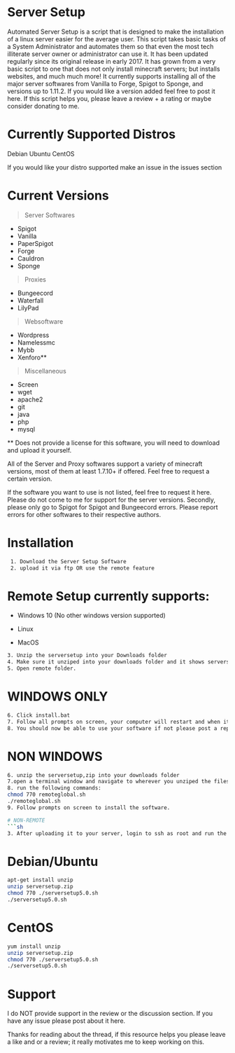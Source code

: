 # Server Setup


Automated Server Setup is a script that is designed to make the installation of a linux server easier for the average user. This script takes basic tasks of a System Administrator and automates them so that even the most tech illiterate server owner or administrator can use it. It has been updated regularly since its original release in early 2017. It has grown from a very basic script to one that does not only install minecraft servers; but installs websites, and much much more! It currently supports installing all of the major server softwares from Vanilla to Forge, Spigot to Sponge, and versions up to 1.11.2. If you would like a version added feel free to post it here. If this script helps you, please leave a review + a rating or maybe consider donating to me. 




# Currently Supported Distros
Debian
Ubuntu
CentOS


If you would like your distro supported make an issue in the issues section

# Current Versions

> Server Softwares
*   Spigot
* Vanilla
* PaperSpigot
* Forge
*  Cauldron
* Sponge

> Proxies
* Bungeecord
* Waterfall
* LilyPad

>  Websoftware
* Wordpress
* Namelessmc
* Mybb
* Xenforo**

> Miscellaneous

* Screen
* wget
* apache2
* git
* java
* php
* mysql


** Does not provide a license for this software, you will need to download and upload it yourself.


All of the Server and Proxy softwares support a variety of minecraft versions, most of them at least 1.7.10+ if offered. Feel free to request a certain version.


If the software you want to use is not listed, feel free to request it here.
Please do not come to me for support for the server versions. Secondly, please only go to Spigot for Spigot and Bungeecord errors. Please report errors for other softwares to their respective authors.




# Installation

```sh
 1. Download the Server Setup Software
 2. upload it via ftp OR use the remote feature
```
# Remote Setup currently supports:

* Windows 10 (No other windows version supported)

* Linux

* MacOS


```sh
3. Unzip the serversetup into your Downloads folder
4. Make sure it unziped into your downloads folder and it shows serversetup5.0.sh and the folder Remote
5. Open remote folder.
```
# WINDOWS ONLY
```sh
6. Click install.bat
7. Follow all prompts on screen, your computer will restart and when it does a cmd window should appear, follow prompts and then it will open the remote script. Follow all prompts with the remote script to install your software.
8. You should now be able to use your software if not please post a report here.
```
# NON WINDOWS
```sh
6. unzip the serversetup,zip into your downloads folder
7.open a terminal window and navigate to wherever you unziped the files and enter the Remote directory.
8. run the following commands:
chmod 770 remoteglobal.sh
./remoteglobal.sh
9. Follow prompts on screen to install the software.

# NON-REMOTE
```sh
3. After uploading it to your server, login to ssh as root and run the following commands:
```
# Debian/Ubuntu
```sh
apt-get install unzip
unzip serversetup.zip
chmod 770 ./serversetup5.0.sh
./serversetup5.0.sh
```

# CentOS
```sh
yum install unzip
unzip serversetup.zip
chmod 770 ./serversetup5.0.sh
./serversetup5.0.sh
```

# Support
I do NOT provide support in the review or the discussion section. If you have any issue please post about it here.




Thanks for reading about the thread, if this resource helps you please leave a like and or a review; it really motivates me to keep working on this.



